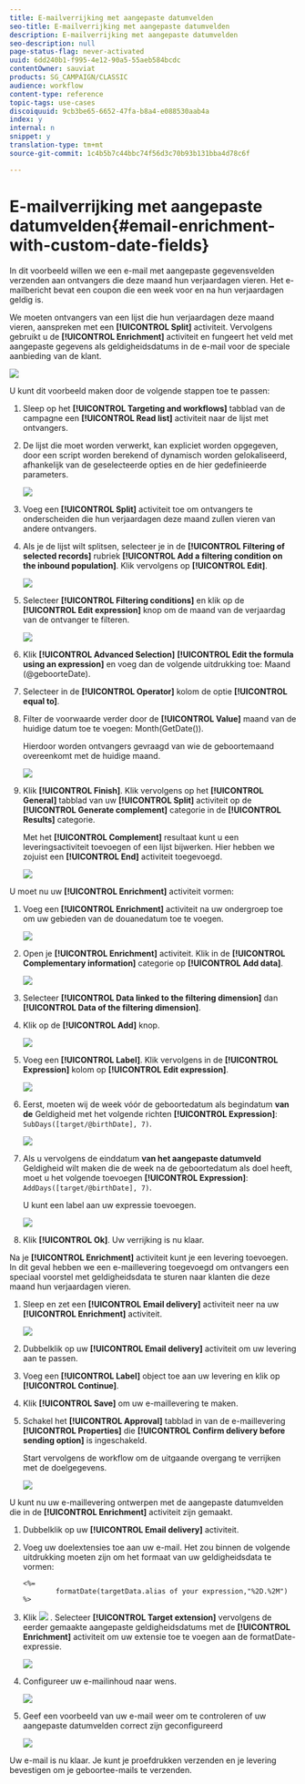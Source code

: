```yaml
---
title: E-mailverrijking met aangepaste datumvelden
seo-title: E-mailverrijking met aangepaste datumvelden
description: E-mailverrijking met aangepaste datumvelden
seo-description: null
page-status-flag: never-activated
uuid: 6dd240b1-f995-4e12-90a5-55aeb584bcdc
contentOwner: sauviat
products: SG_CAMPAIGN/CLASSIC
audience: workflow
content-type: reference
topic-tags: use-cases
discoiquuid: 9cb3be65-6652-47fa-b8a4-e088530aab4a
index: y
internal: n
snippet: y
translation-type: tm+mt
source-git-commit: 1c4b5b7c44bbc74f56d3c70b93b131bba4d78c6f

---
```



# E-mailverrijking met aangepaste datumvelden{#email-enrichment-with-custom-date-fields}

In dit voorbeeld willen we een e-mail met aangepaste gegevensvelden verzenden aan ontvangers die deze maand hun verjaardagen vieren. Het e-mailbericht bevat een coupon die een week voor en na hun verjaardagen geldig is.

We moeten ontvangers van een lijst die hun verjaardagen deze maand vieren, aanspreken met een **[!UICONTROL Split]** activiteit. Vervolgens gebruikt u de **[!UICONTROL Enrichment]** activiteit en fungeert het veld met aangepaste gegevens als geldigheidsdatums in de e-mail voor de speciale aanbieding van de klant.

![](assets/uc_enrichment.png)

U kunt dit voorbeeld maken door de volgende stappen toe te passen:

1. Sleep op het **[!UICONTROL Targeting and workflows]** tabblad van de campagne een **[!UICONTROL Read list]** activiteit naar de lijst met ontvangers.
1. De lijst die moet worden verwerkt, kan expliciet worden opgegeven, door een script worden berekend of dynamisch worden gelokaliseerd, afhankelijk van de geselecteerde opties en de hier gedefinieerde parameters.

   ![](assets/uc_enrichment_1.png)

1. Voeg een **[!UICONTROL Split]** activiteit toe om ontvangers te onderscheiden die hun verjaardagen deze maand zullen vieren van andere ontvangers.
1. Als je de lijst wilt splitsen, selecteer je in de **[!UICONTROL Filtering of selected records]** rubriek **[!UICONTROL Add a filtering condition on the inbound population]**. Klik vervolgens op **[!UICONTROL Edit]**.

   ![](assets/uc_enrichment_2.png)

1. Selecteer **[!UICONTROL Filtering conditions]** en klik op de **[!UICONTROL Edit expression]** knop om de maand van de verjaardag van de ontvanger te filteren.

   ![](assets/uc_enrichment_3.png)

1. Klik **[!UICONTROL Advanced Selection]** **[!UICONTROL Edit the formula using an expression]** en voeg dan de volgende uitdrukking toe: Maand (@geboorteDate).
1. Selecteer in de **[!UICONTROL Operator]** kolom de optie **[!UICONTROL equal to]**.
1. Filter de voorwaarde verder door de **[!UICONTROL Value]** maand van de huidige datum toe te voegen: Month(GetDate()).

   Hierdoor worden ontvangers gevraagd van wie de geboortemaand overeenkomt met de huidige maand.

   ![](assets/uc_enrichment_4.png)

1. Klik **[!UICONTROL Finish]**. Klik vervolgens op het **[!UICONTROL General]** tabblad van uw **[!UICONTROL Split]** activiteit op de **[!UICONTROL Generate complement]** categorie in de **[!UICONTROL Results]** categorie.

   Met het **[!UICONTROL Complement]** resultaat kunt u een leveringsactiviteit toevoegen of een lijst bijwerken. Hier hebben we zojuist een **[!UICONTROL End]** activiteit toegevoegd.

   ![](assets/uc_enrichment_6.png)

U moet nu uw **[!UICONTROL Enrichment]** activiteit vormen:

1. Voeg een **[!UICONTROL Enrichment]** activiteit na uw ondergroep toe om uw gebieden van de douanedatum toe te voegen.

   ![](assets/uc_enrichment_7.png)

1. Open je **[!UICONTROL Enrichment]** activiteit. Klik in de **[!UICONTROL Complementary information]** categorie op **[!UICONTROL Add data]**.

   ![](assets/uc_enrichment_8.png)

1. Selecteer **[!UICONTROL Data linked to the filtering dimension]** dan **[!UICONTROL Data of the filtering dimension]**.
1. Klik op de **[!UICONTROL Add]** knop.

   ![](assets/uc_enrichment_9.png)

1. Voeg een **[!UICONTROL Label]**. Klik vervolgens in de **[!UICONTROL Expression]** kolom op **[!UICONTROL Edit expression]**.

   ![](assets/uc_enrichment_10.png)

1. Eerst, moeten wij de week vóór de geboortedatum als begindatum **van de** Geldigheid met het volgende richten **[!UICONTROL Expression]**: `SubDays([target/@birthDate], 7)`.

   ![](assets/uc_enrichment_11.png)

1. Als u vervolgens de einddatum **van het aangepaste datumveld** Geldigheid wilt maken die de week na de geboortedatum als doel heeft, moet u het volgende toevoegen **[!UICONTROL Expression]**: `AddDays([target/@birthDate], 7)`.

   U kunt een label aan uw expressie toevoegen.

   ![](assets/uc_enrichment_12.png)

1. Klik **[!UICONTROL Ok]**. Uw verrijking is nu klaar.

Na je **[!UICONTROL Enrichment]** activiteit kunt je een levering toevoegen. In dit geval hebben we een e-maillevering toegevoegd om ontvangers een speciaal voorstel met geldigheidsdata te sturen naar klanten die deze maand hun verjaardagen vieren.

1. Sleep en zet een **[!UICONTROL Email delivery]** activiteit neer na uw **[!UICONTROL Enrichment]** activiteit.

   ![](assets/uc_enrichment_15.png)

1. Dubbelklik op uw **[!UICONTROL Email delivery]** activiteit om uw levering aan te passen.
1. Voeg een **[!UICONTROL Label]** object toe aan uw levering en klik op **[!UICONTROL Continue]**.
1. Klik **[!UICONTROL Save]** om uw e-maillevering te maken.
1. Schakel het **[!UICONTROL Approval]** tabblad in van de e-maillevering **[!UICONTROL Properties]** die **[!UICONTROL Confirm delivery before sending option]** is ingeschakeld.

   Start vervolgens de workflow om de uitgaande overgang te verrijken met de doelgegevens.

   ![](assets/uc_enrichment_18.png)

U kunt nu uw e-maillevering ontwerpen met de aangepaste datumvelden die in de **[!UICONTROL Enrichment]** activiteit zijn gemaakt.

1. Dubbelklik op uw **[!UICONTROL Email delivery]** activiteit.
1. Voeg uw doelextensies toe aan uw e-mail. Het zou binnen de volgende uitdrukking moeten zijn om het formaat van uw geldigheidsdata te vormen:

   ```
   <%=
           formatDate(targetData.alias of your expression,"%2D.%2M")  %>
   ```

1. Klik ![](assets/uc_enrichment_16.png) . Selecteer **[!UICONTROL Target extension]** vervolgens de eerder gemaakte aangepaste geldigheidsdatums met de **[!UICONTROL Enrichment]** activiteit om uw extensie toe te voegen aan de formatDate-expressie.

   ![](assets/uc_enrichment_19.png)

1. Configureer uw e-mailinhoud naar wens.

   ![](assets/uc_enrichment_17.png)

1. Geef een voorbeeld van uw e-mail weer om te controleren of uw aangepaste datumvelden correct zijn geconfigureerd

   ![](assets/uc_enrichment_20.png)

Uw e-mail is nu klaar. Je kunt je proefdrukken verzenden en je levering bevestigen om je geboortee-mails te verzenden.
